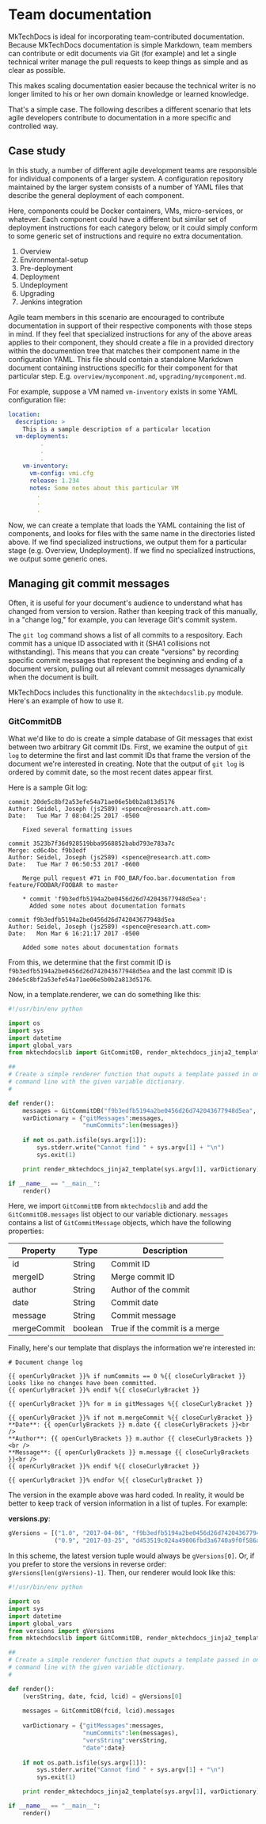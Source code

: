 # Team documentation

MkTechDocs is ideal for incorporating team-contributed documentation. Because MkTechDocs documentation is simple Markdown, team members can contribute or edit documents via Git (for example) and let a single technical writer manage the pull requests to keep things as simple and as clear as possible.

This makes scaling documentation easier because the technical writer is no longer limited to his or her own domain knowledge or learned knowledge.

That's a simple case. The following describes a different scenario that lets agile developers contribute to documentation in a more specific and controlled way.

## Case study

In this study, a number of different agile development teams are responsible for individual components of a larger system. A configuration repository maintained by the larger system consists of a number of YAML files that describe the general deployment of each component.

Here, components could be Docker containers, VMs, micro-services, or whatever. Each component could have a different but similar set of deployment instructions for each category below, or it could simply conform to some generic set of instructions and require no extra documentation.

1. Overview
1. Environmental-setup
1. Pre-deployment
1. Deployment
1. Undeployment
1. Upgrading
1. Jenkins integration

Agile team members in this scenario are encouraged to contribute documentation in support of their respective components with those steps in mind. If they feel that specialized instructions for any of the above areas applies to their component, they should create a file in a provided directory within the documention tree that matches their component name in the configuration YAML. This file should contain a standalone Markdown document containing instructions specific for their component for that particular step. E.g. `overview/mycomponent.md`, `upgrading/mycomponent.md`.

For example, suppose a VM named `vm-inventory` exists in some YAML configuration file:

```yaml
location:
  description: >
	This is a sample description of a particular location
  vm-deployments:
         .
         .
         .
    vm-inventory:
      vm-config: vmi.cfg
      release: 1.234
      notes: Some notes about this particular VM
        .
        .
        .
```

Now, we can create a template that loads the YAML containing the list of components, and  looks for files with the same name in the directories listed above. If we find specialized instructions, we output them for a particular stage (e.g. Overview, Undeployment). If we find no specialized instructions, we output some generic ones.

## Managing git commit messages

Often, it is useful for your document's audience to understand what has changed from version to version. Rather than keeping track of this manually, in a "change log," for example, you can leverage Git's commit system.

The `git log` command shows a list of all commits to a respository. Each commit has a unique ID associated with it (SHA1 collisions not withstanding). This means that you can create "versions" by recording specific commit messages that represent the beginning and ending of a document version, pulling out all relevant commit messages dynamically when the document is built.

MkTechDocs includes this functionality in the `mktechdocslib.py` module. Here's an example of how to use it.

### GitCommitDB

What we'd like to do is create a simple database of Git messages that exist between two arbitrary Git commit IDs. First, we examine the output of `git log` to determine the first and last commit IDs that frame the version of the document we're interested in creating. Note that the output of `git log` is ordered by commit date, so the most recent dates appear first.

Here is a sample Git log:

```
commit 20de5c8bf2a53efe54a71ae06e5b0b2a813d5176
Author: Seidel, Joseph (js2589) <spence@research.att.com>
Date:   Tue Mar 7 08:04:25 2017 -0500

    Fixed several formatting issues

commit 3523b7f36d928519bba9568852babd793e783a7c
Merge: cd6c4bc f9b3edf
Author: Seidel, Joseph (js2589) <spence@research.att.com>
Date:   Tue Mar 7 06:50:53 2017 -0600

    Merge pull request #71 in FOO_BAR/foo.bar.documentation from feature/FOOBAR/FOOBAR to master

    * commit 'f9b3edfb5194a2be0456d26d742043677948d5ea':
      Added some notes about documentation formats

commit f9b3edfb5194a2be0456d26d742043677948d5ea
Author: Seidel, Joseph (js2589) <spence@research.att.com>
Date:   Mon Mar 6 16:21:17 2017 -0500

    Added some notes about documentation formats
```

From this, we determine that the first commit ID is `f9b3edfb5194a2be0456d26d742043677948d5ea` and the last commit ID is `20de5c8bf2a53efe54a71ae06e5b0b2a813d5176`.

Now, in a template.renderer, we can do something like this:

```python
#!/usr/bin/env python

import os
import sys
import datetime
import global_vars
from mktechdocslib import GitCommitDB, render_mktechdocs_jinja2_template

##
# Create a simple renderer function that ouputs a template passed in on the
# command line with the given variable dictionary.
#

def render():
	messages = GitCommitDB("f9b3edfb5194a2be0456d26d742043677948d5ea", "20de5c8bf2a53efe54a71ae06e5b0b2a813d5176").messages
	varDictionary = {"gitMessages":messages,
	                 "numCommits":len(messages)}
	
	if not os.path.isfile(sys.argv[1]):
		sys.stderr.write("Cannot find " + sys.argv[1] + "\n")
		sys.exit(1)

	print render_mktechdocs_jinja2_template(sys.argv[1], varDictionary)

if __name__ == "__main__":
	render()
```

Here, we import `GitCommitDB` from `mktechdocslib` and add the `GitCommitDB.messages` list object to our variable dictionary. `messages` contains a list of `GitCommitMessage` objects, which have the following properties:

| Property | Type | Description |
|-----------------|-----------|---------------------------------------------------|
| id              | String    | Commit ID |
| mergeID         | String    | Merge commit ID|
| author          | String    | Author of the commit|
| date            | String    | Commit date|
| message         | String    | Commit message|
| mergeCommit     | boolean   | True if the commit is a merge |

Finally, here's our template that displays the information we're interested in:

```
# Document change log

{{ openCurlyBracket }}% if numCommits == 0 %{{ closeCurlyBracket }}
Looks like no changes have been committed.
{{ openCurlyBracket }}% endif %{{ closeCurlyBracket }}

{{ openCurlyBracket }}% for m in gitMessages %{{ closeCurlyBracket }}

{{ openCurlyBracket }}% if not m.mergeCommit %{{ closeCurlyBracket }}
**Date**: {{ openCurlyBrackets }} m.date {{ closeCurlyBrackets }}<br />
**Author**: {{ openCurlyBrackets }} m.author {{ closeCurlyBrackets }}<br />
**Message**: {{ openCurlyBrackets }} m.message {{ closeCurlyBrackets }}<br />
{{ openCurlyBracket }}% endif %{{ closeCurlyBracket }}

{{ openCurlyBracket }}% endfor %{{ closeCurlyBracket }}
```

The version in the example above was hard coded. In reality, it would be better to keep track of version information in a list of tuples. For example:

**versions.py**:

```python
gVersions = [("1.0", "2017-04-06", "f9b3edfb5194a2be0456d26d742043677948d5ea", "20de5c8bf2a53efe54a71ae06e5b0b2a813d5176"),
             ("0.9", "2017-03-25", "d453519c024a49806fbd3a6740a9f0f586aaafbc", "57831131f186a60b864af27e53e06d2772a6d1ef")]
```

In this scheme, the latest version tuple would always be `gVersions[0]`. Or, if you prefer to store the versions in reverse order: `gVersions[len(gVersions)-1]`. Then, our renderer would look like this:

```python
#!/usr/bin/env python

import os
import sys
import datetime
import global_vars
from versions import gVersions
from mktechdocslib import GitCommitDB, render_mktechdocs_jinja2_template

##
# Create a simple renderer function that ouputs a template passed in on the
# command line with the given variable dictionary.
#

def render():
	(versString, date, fcid, lcid) = gVersions[0]
	
	messages = GitCommitDB(fcid, lcid).messages
	
	varDictionary = {"gitMessages":messages,
                     "numCommits":len(messages),
                     "versString":versString,
                     "date":date}
	
	if not os.path.isfile(sys.argv[1]):
		sys.stderr.write("Cannot find " + sys.argv[1] + "\n")
		sys.exit(1)

	print render_mktechdocs_jinja2_template(sys.argv[1], varDictionary)

if __name__ == "__main__":
	render()
```
